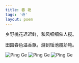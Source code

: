 ```yaml
---
title: 春 艳
tags: '诗'
layout: poem
---
```


乡野桃花迟迟鲜，和风细细催人揽。

田园春色溢香飘，游到瑶池靚娇艳。


![Ping Ge](poems/chun-yan-1.jpg)
![Ping Ge](poems/chun-yan-2.jpg)
![Ping Ge](poems/chun-yan-3.jpg)
